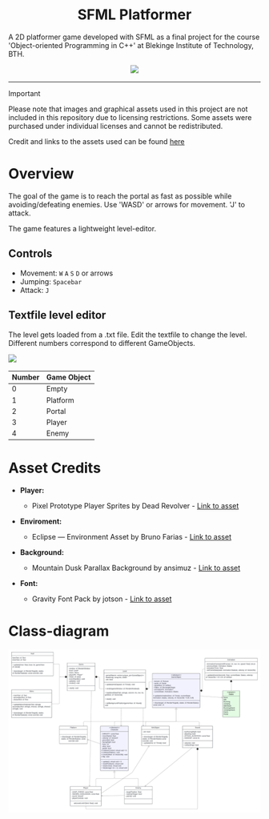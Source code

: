 <h1 align="center">SFML Platformer</h1>

<p> A 2D platformer game developed with SFML as a final project for the course 'Object-oriented Programming in C++' at Blekinge Institute of Technology, BTH. </p>

<p align="center">
<img width=450 src="https://github.com/user-attachments/assets/8714f35c-76c8-4b94-a496-2f1b49b87fd7">
</p>

---

> [!IMPORTANT]
> Please note that images and graphical assets used in this project are not included in this repository due to licensing restrictions.
> Some assets were purchased under individual licenses and cannot be redistributed.
> 
> Credit and links to the assets used can be found [here](#asset-credits)

# Overview
The goal of the game is to reach the portal as fast as possible while avoiding/defeating enemies.
Use 'WASD' or arrows for movement. 'J' to attack.

The game features a lightweight level-editor.

## Controls
- Movement: `W` `A` `S` `D` or arrows
- Jumping: `Spacebar`
- Attack: `J`

## Textfile level editor
The level gets loaded from a .txt file. Edit the textfile to change the level. 
Different numbers correspond to different GameObjects.

<img width=450 src="https://github.com/user-attachments/assets/22151d4a-ba6f-48fd-ab37-bf667c89cfdd">

<p>
  
| Number | Game Object |
| ------ | ----------- |
| 0 | Empty |
| 1 | Platform |
| 2 | Portal |
| 3 | Player |
| 4 | Enemy |

</p>

# Asset Credits
- **Player:**
  - Pixel Prototype Player Sprites by Dead Revolver - [Link to asset](https://deadrevolver.itch.io/pixel-prototype-player-sprites)

- **Enviroment:**
  - Eclipse — Environment Asset by Bruno Farias - [Link to asset](https://bruno-farias.itch.io/eclipse)

- **Background:**
  - Mountain Dusk Parallax Background by ansimuz - [Link to asset](https://ansimuz.itch.io/mountain-dusk-parallax-background)

- **Font:**
  - Gravity Font Pack by jotson - [Link to asset](https://jotson.itch.io/gravity-pixel-font)

# Class-diagram
<img src="https://github.com/OscarLarm/sfml-platformer/blob/ee4b01846e6eadc6708de2ce5bd9977f625eff77/diagram/uml-diagram.png">
